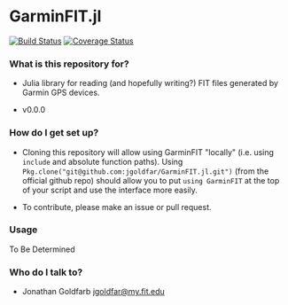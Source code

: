 GarminFIT.jl
=======
[![Build Status](https://img.shields.io/travis/jgoldfar/GarminFIT.jl.svg?style=flat-square)](https://travis-ci.org/jgoldfar/GarminFIT.jl)
[![Coverage Status](https://coveralls.io/repos/jgoldfar/GarminFIT.jl/badge.svg?branch=master)](https://coveralls.io/r/jgoldfar/GarminFIT.jl?branch=master)
### What is this repository for? ###

* Julia library for reading (and hopefully writing?) FIT files generated by Garmin GPS devices. 

* v0.0.0

### How do I get set up? ###

* Cloning this repository will allow using GarminFIT "locally" (i.e. using `include` and absolute function paths). Using `Pkg.clone("git@github.com:jgoldfar/GarminFIT.jl.git")` (from the official github repo) should allow you to put `using GarminFIT` at the top of your script and use the interface more easily.

* To contribute, please make an issue or pull request. 

### Usage ###

To Be Determined

### Who do I talk to? ###

* Jonathan Goldfarb <jgoldfar@my.fit.edu>
